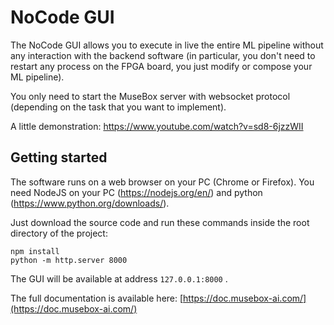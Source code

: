 # NoCode GUI

The NoCode GUI allows you to execute in live the entire ML pipeline without any interaction with the backend software (in particular, you don't need to restart any process on the FPGA board, you just modify or compose your ML pipeline).

You only need to start the MuseBox server with websocket protocol (depending on the task that you want to implement).

A little demonstration:
https://www.youtube.com/watch?v=sd8-6jzzWII


## Getting started

The software runs on a web browser on your PC (Chrome or Firefox). You need NodeJS on your PC (https://nodejs.org/en/) and python (https://www.python.org/downloads/).


Just download the source code and run these commands inside the root directory of the project:

```
npm install
python -m http.server 8000
```

The GUI will be available at address `127.0.0.1:8000` .


The full documentation is available here: [https://doc.musebox-ai.com/](https://doc.musebox-ai.com/)
